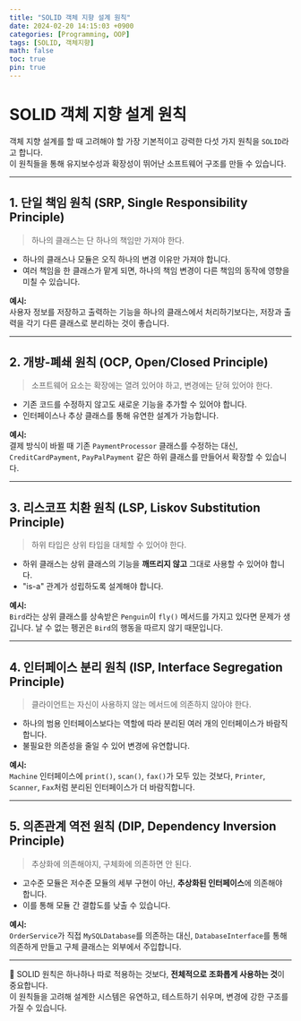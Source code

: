 ```yaml
---
title: "SOLID 객체 지향 설계 원칙"
date: 2024-02-20 14:15:03 +0900
categories: [Programming, OOP]
tags: [SOLID, 객체지향]
math: false
toc: true
pin: true
---
```


# SOLID 객체 지향 설계 원칙

객체 지향 설계를 할 때 고려해야 할 가장 기본적이고 강력한 다섯 가지 원칙을 `SOLID`라고 합니다.  
이 원칙들을 통해 유지보수성과 확장성이 뛰어난 소프트웨어 구조를 만들 수 있습니다.

---

## 1. 단일 책임 원칙 (SRP, Single Responsibility Principle)

> 하나의 클래스는 단 하나의 책임만 가져야 한다.

- 하나의 클래스나 모듈은 오직 하나의 변경 이유만 가져야 합니다.
- 여러 책임을 한 클래스가 맡게 되면, 하나의 책임 변경이 다른 책임의 동작에 영향을 미칠 수 있습니다.

**예시:**  
사용자 정보를 저장하고 출력하는 기능을 하나의 클래스에서 처리하기보다는, 저장과 출력을 각기 다른 클래스로 분리하는 것이 좋습니다.

---

## 2. 개방-폐쇄 원칙 (OCP, Open/Closed Principle)

> 소프트웨어 요소는 확장에는 열려 있어야 하고, 변경에는 닫혀 있어야 한다.

- 기존 코드를 수정하지 않고도 새로운 기능을 추가할 수 있어야 합니다.
- 인터페이스나 추상 클래스를 통해 유연한 설계가 가능합니다.

**예시:**  
결제 방식이 바뀔 때 기존 `PaymentProcessor` 클래스를 수정하는 대신, `CreditCardPayment`, `PayPalPayment` 같은 하위 클래스를 만들어서 확장할 수 있습니다.

---

## 3. 리스코프 치환 원칙 (LSP, Liskov Substitution Principle)

> 하위 타입은 상위 타입을 대체할 수 있어야 한다.

- 하위 클래스는 상위 클래스의 기능을 **깨뜨리지 않고** 그대로 사용할 수 있어야 합니다.
- "is-a" 관계가 성립하도록 설계해야 합니다.

**예시:**  
`Bird`라는 상위 클래스를 상속받은 `Penguin`이 `fly()` 메서드를 가지고 있다면 문제가 생깁니다. 날 수 없는 펭귄은 `Bird`의 행동을 따르지 않기 때문입니다.

---

## 4. 인터페이스 분리 원칙 (ISP, Interface Segregation Principle)

> 클라이언트는 자신이 사용하지 않는 메서드에 의존하지 않아야 한다.

- 하나의 범용 인터페이스보다는 역할에 따라 분리된 여러 개의 인터페이스가 바람직합니다.
- 불필요한 의존성을 줄일 수 있어 변경에 유연합니다.

**예시:**  
`Machine` 인터페이스에 `print()`, `scan()`, `fax()`가 모두 있는 것보다, `Printer`, `Scanner`, `Fax`처럼 분리된 인터페이스가 더 바람직합니다.

---

## 5. 의존관계 역전 원칙 (DIP, Dependency Inversion Principle)

> 추상화에 의존해야지, 구체화에 의존하면 안 된다.

- 고수준 모듈은 저수준 모듈의 세부 구현이 아닌, **추상화된 인터페이스**에 의존해야 합니다.
- 이를 통해 모듈 간 결합도를 낮출 수 있습니다.

**예시:**  
`OrderService`가 직접 `MySQLDatabase`를 의존하는 대신, `DatabaseInterface`를 통해 의존하게 만들고 구체 클래스는 외부에서 주입합니다.

---

🎯 SOLID 원칙은 하나하나 따로 적용하는 것보다, **전체적으로 조화롭게 사용하는 것**이 중요합니다.  
이 원칙들을 고려해 설계한 시스템은 유연하고, 테스트하기 쉬우며, 변경에 강한 구조를 가질 수 있습니다.

